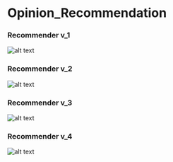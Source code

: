 # Opinion_Recommendation

### Recommender v_1

![alt text](https://github.com/gionanide/Opinion_Recommendation/blob/master/recommenders/recommender_v1.png)


### Recommender v_2

![alt text](https://github.com/gionanide/Opinion_Recommendation/blob/master/recommenders/recommender_v2.png)


### Recommender v_3

![alt text](https://github.com/gionanide/Opinion_Recommendation/blob/master/recommenders/recommender_v3.png)


### Recommender v_4

![alt text](https://github.com/gionanide/Opinion_Recommendation/blob/master/recommenders/recommender_v4.png)
